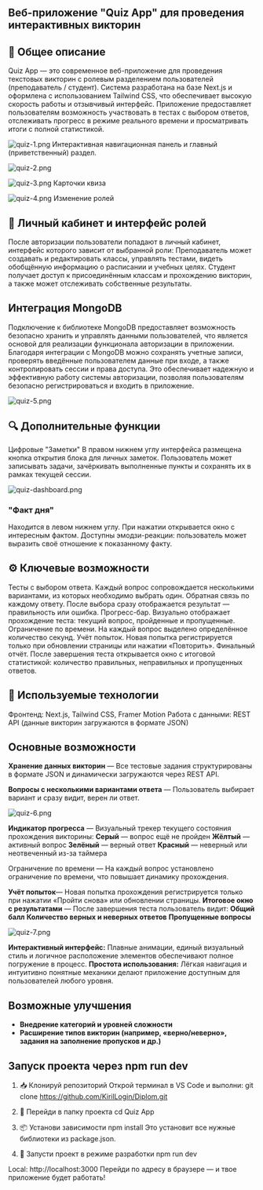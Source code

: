 ## Веб-приложение "Quiz App" для проведения интерактивных викторин
## 📘 Общее описание
Quiz App — это современное веб-приложение для проведения текстовых викторин с ролевым разделением пользователей (преподаватель / студент). Система разработана на базе Next.js и оформлена с использованием Tailwind CSS, что обеспечивает высокую скорость работы и отзывчивый интерфейс. Приложение предоставляет пользователям возможность участвовать в тестах с выбором ответов, отслеживать прогресс в режиме реального времени и просматривать итоги с полной статистикой.

![quiz-1.png](/public/Screenshots/hero-section1.png)
Интерактивная навигационная панель и главный (приветственный) раздел.

![quiz-2.png](/public/Screenshots/hero-section2.png)

![quiz-3.png](/public/Screenshots/cards.png)
Карточки квиза

![quiz-4.png](/public/Screenshots/join.png)
Изменение ролей

## 🧑 Личный кабинет и интерфейс ролей
После авторизации пользователи попадают в личный кабинет, интерфейс которого зависит от выбранной роли:
Преподаватель может создавать и редактировать классы, управлять тестами, видеть обобщённую информацию о расписании и учебных целях.
Студент получает доступ к присоединённым классам и прохождению викторин, а также может отслеживать собственные результаты.

## Интеграция MongoDB
Подключение к библиотеке MongoDB предоставляет возможность безопасно хранить и управлять данными пользователей, что является основой для реализации функционала авторизации в приложении. Благодаря интеграции с MongoDB можно сохранять учетные записи, проверять введённые пользователем данные при входе, а также контролировать сессии и права доступа. Это обеспечивает надежную и эффективную работу системы авторизации, позволяя пользователям безопасно регистрироваться и входить в приложение.

![quiz-5.png](/public/Screenshots/login.png)

## 🔍 Дополнительные функции
Цифровые "Заметки"
В правом нижнем углу интерфейса размещена кнопка открытия блока для личных заметок. Пользователь может записывать задачи, зачёркивать выполненные пункты и сохранять их в рамках текущей сессии.

![quiz-dashboard.png](/public/Screenshots/dashboard.png)  

### "Факт дня"
Находится в левом нижнем углу. При нажатии открывается окно с интересным фактом. Доступны эмодзи-реакции: пользователь может выразить своё отношение к показанному факту.

## ⚙️ Ключевые возможности
Тесты с выбором ответа. Каждый вопрос сопровождается несколькими вариантами, из которых необходимо выбрать один.
Обратная связь по каждому ответу. После выбора сразу отображается результат — правильность или ошибка.
Прогресс-бар. Визуально отображает прохождение теста: текущий вопрос, пройденные и пропущенные.
Ограничение по времени. На каждый вопрос выделено определённое количество секунд.
Учёт попыток. Новая попытка регистрируется только при обновлении страницы или нажатии «Повторить».
Финальный отчёт. После завершения теста открывается окно с итоговой статистикой: количество правильных, неправильных и пропущенных ответов.

## 🧱 Используемые технологии
Фронтенд: Next.js, Tailwind CSS, Framer Motion
Работа с данными: REST API (данные викторин загружаются в формате JSON)

## Основные возможности
**Хранение данных викторин** — Все тестовые задания структурированы в формате JSON и динамически загружаются через REST API.

**Вопросы с несколькими вариантами ответа** — Пользователь выбирает вариант и сразу видит, верен ли ответ.

![quiz-6.png](/public/Screenshots/correct.png)

**Индикатор прогресса** — Визуальный трекер текущего состояния прохождения викторины:
   **Серый** — вопрос ещё не пройден
   **Жёлтый** — активный вопрос
   **Зелёный** — верный ответ
   **Красный** — неверный или неотвеченный из-за таймера

Ограничение по времени — На каждый вопрос установлено ограничение по времени, что повышает динамику прохождения.

**Учёт попыток**— Новая попытка прохождения регистрируется только при нажатии «Пройти снова» или обновлении страницы.
**Итоговое окно с результатами** — После завершения теста пользователь видит:
**Общий балл**
**Количество верных и неверных ответов**
**Пропущенные вопросы**

![quiz-7.png](/public/Screenshots/result.png)

**Интерактивный интерфейс:** Плавные анимации, единый визуальный стиль и логичное расположение элементов обеспечивают полное погружение в процесс.
**Простота использования:** Лёгкая навигация и интуитивно понятные механики делают приложение доступным для пользователей любого уровня.

## Возможные улучшения
- **Внедрение категорий и уровней сложности**
- **Расширение типов викторин (например, «верно/неверно», задания на заполнение пропусков и др.)**

## Запуск проекта через npm run dev
1. 📥 Клонируй репозиторий
Открой терминал в VS Code и выполни:
git clone https://github.com/KirilLogin/Diplom.git

3. 📂 Перейди в папку проекта
cd Quiz App

4. 📦 Установи зависимости
npm install
Это установит все нужные библиотеки из package.json.

5. 🏁 Запусти проект в режиме разработки
npm run dev

Local: http://localhost:3000
Перейди по адресу в браузере — и твое приложение будет работать!

